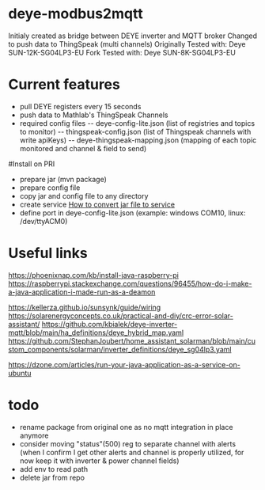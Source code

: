 # deye-modbus2mqtt
Initialy created as bridge between DEYE inverter and MQTT broker
Changed to push data to ThingSpeak (multi channels)
Originally Tested with: Deye SUN-12K-SG04LP3-EU
Fork Tested with: Deye SUN-8K-SG04LP3-EU

# Current features
- pull DEYE registers every 15 seconds
- push data to Mathlab's ThingSpeak Channels
- required config files
-- deye-config-lite.json (list of registries and topics to monitor)
-- thingspeak-config.json (list of Thingspeak channels with write apiKeys)
-- deye-thingspeak-mapping.json (mapping of each topic monitored and channel & field to send)

#Install on PRI
- prepare jar (mvn  package)
- prepare config file
- copy jar and  config file to any directory
- create service [How to convert jar file to service](https://dzone.com/articles/run-your-java-application-as-a-service-on-ubuntu)
- define port in deye-config-lite.json (example: windows COM10, linux: /dev/ttyACM0)

# Useful links
https://phoenixnap.com/kb/install-java-raspberry-pi
https://raspberrypi.stackexchange.com/questions/96455/how-do-i-make-a-java-application-i-made-run-as-a-deamon

https://kellerza.github.io/sunsynk/guide/wiring
https://solarenergyconcepts.co.uk/practical-and-diy/crc-error-solar-assistant/
https://github.com/kbialek/deye-inverter-mqtt/blob/main/ha_definitions/deye_hybrid_map.yaml
https://github.com/StephanJoubert/home_assistant_solarman/blob/main/custom_components/solarman/inverter_definitions/deye_sg04lp3.yaml

https://dzone.com/articles/run-your-java-application-as-a-service-on-ubuntu


# todo
- rename package from original one as no mqtt integration in place anymore
- consider moving "status"(500) reg to separate channel with alerts (when I confirm I get other alerts and channel is properly utilized, for now keep it with inverter & power channel fields)
- add env to read path
- delete jar from repo